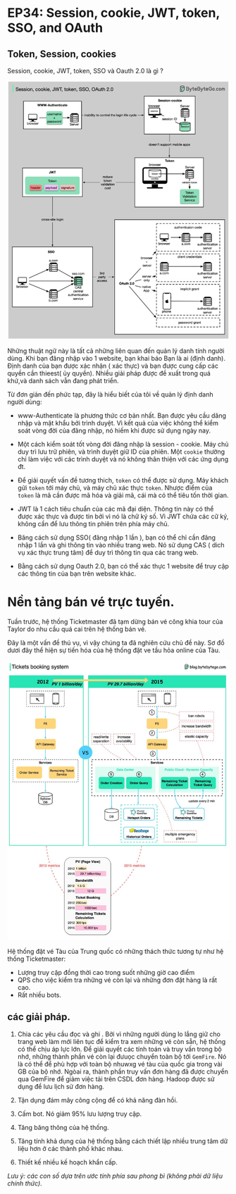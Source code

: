 # EP34: Session, cookie, JWT, token, SSO, and OAuth

## Token, Session, cookies 

Session, cookie, JWT, token, SSO và Oauth 2.0 là gì ? 

![session cookie token](../images/session-cookies.jpg)

Những thuật ngữ này là tất cả những liên quan đến quản lý danh tính người dùng. Khi bạn đăng nhập vào 1 website, bạn khai báo Bạn là ai (định danh). Định danh của bạn được xác nhận ( xác thực) và bạn được cung cấp các quyền cần thieest( ủy quyền). Nhiều giải pháp được đề xuất trong quá khứ,và danh sách vẫn đang phát triển. 

Từ đơn giản đến phức tạp, đây là hiểu biết của tôi về quản lý định danh người dùng: 
- www-Authenticate là phương thức cơ bản nhất. Bạn được yêu cầu dăng nhập và mật khẩu bởi trình duyệt. Vì kết quả của việc không thể kiểm soát vòng đời của đăng nhập, nó hiếm khi được sử dụng ngày nay. 
- Một cách kiểm soát tốt vòng đời đăng nhập là session - cookie. Máy chủ duy trì lưu trữ phiên, và trình duyệt giữ ID của phiên. Một `cookie` thường chỉ làm việc với các trình duyệt và nó không thân thiện với các ứng dụng đt. 
- Để giải quyết vấn đề tương thich, `token` có thể được sử dụng. Máy khách gửi `token` tới máy chủ, và máy chủ xác thực `token`. Nhược điểm của `token` là mã cần được mã hóa và giải mã, cái mà có thể tiêu tốn thời gian.
- JWT là 1 cách tiêu chuẩn của các mã đại diện. Thông tin này có thể được xác thực và được tin bởi vì nó là chữ ký số. Vì JWT chứa các cữ ký, không cần để lưu thông tin phiên trên phía máy chủ. 
- Băng cách sử dụng SSO( đăng nhập 1 lần ), bạn có thể chỉ cần đăng nhập 1 lần và ghi thông tin vào nhiều trang web. Nó sử dụng CAS ( dich vụ xác thực trung tâm) để duy trì thông tin qua các trang web. 

- Bằng cách sử dụng Oauth 2.0, bạn có thể xác thực 1 website để truy cập các thông tin của bạn trên website khác. 


# Nền tảng bán vé trực tuyến. 


Tuần trước, hệ thống Ticketmaster đã tạm dừng bán vé công khia tour của Taylor do nhu cầu quá cai trên hệ thống bán vé. 

Đây là một vấn đề thú vụ, vì vậy chúng ta đã nghiên cứu chủ đề này. Sơ đồ dươi đây thể hiện sự tiến hóa của hệ thống đặt ve tầu hỏa online của Tàu. 


![online-ticket](../images/online-ticket.jpg)



Hệ thống đặt vé Tàu của Trung quốc có  những thách thức  tương tự như hệ thống Ticketmaster: 
- Lượng truy cập đồng thời cao trong suốt những giờ cao điểm 
- QPS cho việc kiểm tra những vé còn lại và những đơn đặt hàng là rất cao. 
- Rất nhiều bots. 

## các giải pháp. 

1. Chia các yêu cầu đọc và ghi . Bởi vì những người dùng lo lắng giữ cho trang web làm mới liên tục để kiểm tra xem những vé còn sẵn, hệ thống có thể chịu áp lực lớn. 
Để giải quyết các tính toán và truy vấn trong bộ nhớ, những thành phần vé còn lại đưuọc chuyển toàn bộ tới `GemFire`. Nó là có thể để phù hợp với toàn bộ nhuwxg vé tàu của quốc gia trong vài GB của bộ nhớ. 
Ngòai ra, thành phần truy vấn đơn hàng đã được chuyển qua GemFire để giảm việc tải trên CSDL đơn hàng. Hadoop được sử dụng để lưu lịch sử đơn hàng. 

2. Tận dụng đám mây công cộng để có khả năng đàn hồi.

3. Cấm bot. Nó giảm 95% lưu lượng truy cập.

4. Tăng băng thông của hệ thống.

5. Tăng tính khả dụng của hệ thống bằng cách thiết lập nhiều trung tâm dữ liệu hơn ở các thành phố khác nhau.

6. Thiết kế nhiều kế hoạch khẩn cấp.

*Lưu ý: các con số dựa trên ước tính phía sau phong bì (không phải dữ liệu chính thức).* 

